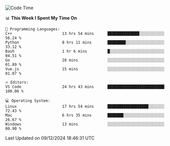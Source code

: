 
<!--START_SECTION:waka-->
![Code Time](http://img.shields.io/badge/Code%20Time-2%2C867%20hrs%2010%20mins-blue)

📊 **This Week I Spent My Time On** 

```text
💬 Programming Languages: 
C++                      13 hrs 54 mins      ██████████████░░░░░░░░░░░   56.24 % 
Python                   8 hrs 11 mins       ████████░░░░░░░░░░░░░░░░░   33.12 % 
Bash                     1 hr 6 mins         █░░░░░░░░░░░░░░░░░░░░░░░░   04.51 % 
Go                       28 mins             ░░░░░░░░░░░░░░░░░░░░░░░░░   01.89 % 
Vue.js                   15 mins             ░░░░░░░░░░░░░░░░░░░░░░░░░   01.07 % 

🔥 Editors: 
VS Code                  24 hrs 43 mins      █████████████████████████   100.00 % 

💻 Operating System: 
Linux                    17 hrs 54 mins      ██████████████████░░░░░░░   72.43 % 
Mac                      6 hrs 35 mins       ███████░░░░░░░░░░░░░░░░░░   26.67 % 
Windows                  13 mins             ░░░░░░░░░░░░░░░░░░░░░░░░░   00.90 % 
```


 Last Updated on 09/12/2024 18:46:31 UTC
<!--END_SECTION:waka-->

